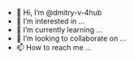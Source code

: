 - 👋 Hi, I’m @dmitry-v-4hub
- 👀 I’m interested in ...
- 🌱 I’m currently learning ...
- 💞️ I’m looking to collaborate on ...
- 📫 How to reach me ...

<!---
dmitry-v-4hub/dmitry-v-4hub is a ✨ special ✨ repository because its `README.md` (this file) appears on your GitHub profile.
You can click the Preview link to take a look at your changes.
--->
